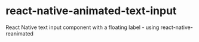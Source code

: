 # react-native-animated-text-input
React Native text input component with a floating label - using  react-native-reanimated
